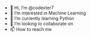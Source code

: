 - 👋 Hi, I’m @codexter7
- 👀 I’m interested in Machine Learning
- 🌱 I’m currently learning Python
- 💞️ I’m looking to collaborate on 
- 📫 How to reach me 

<!---
codexter7/codexter7 is a ✨ special ✨ repository because its `README.md` (this file) appears on your GitHub profile.
You can click the Preview link to take a look at your changes.
--->
